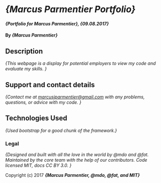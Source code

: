 # _{Marcus Parmentier Portfolio}_

#### _{Portfolio for Marcus Parmentier}, {09.08.2017}_

#### By _**{Marcus Parmentier}**_

## Description

_{This webpage is a display for potential employers to view my code and evaluate my skills. }_

## Support and contact details

_{Contact me at marcusjparmentier@gmail.com with any problems, questions, or advice with my code. }_

## Technologies Used

_{Used bootstrap for a good chunk of the framework.}_

### Legal

*{Designed and built with all the love in the world by @mdo and @fat. Maintained by the core team with the help of our contributors.
Code licensed MIT, docs CC BY 3.0. }*

Copyright (c) 2017 **_{Marcus Parmentier, @mdo, @fat, and MIT}_**
